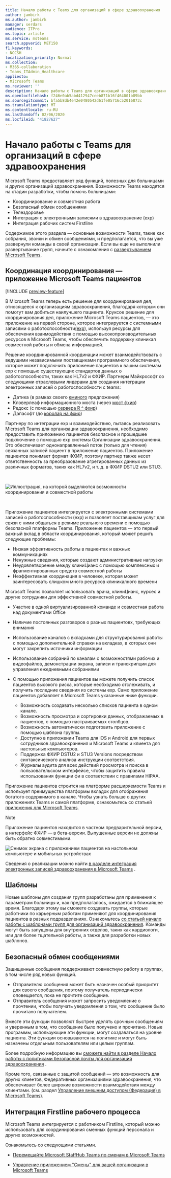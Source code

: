 ```yaml
---
title: Начало работы с Teams для организаций в сфере здравоохранения
author: jambirk
ms.author: jambirk
manager: serdars
audience: ITPro
ms.topic: article
ms.service: msteams
search.appverid: MET150
f1.keywords:
- NOCSH
localization_priority: Normal
ms.collection:
- M365-collaboration
- Teams_ITAdmin_Healthcare
appliesto:
- Microsoft Teams
ms.reviewer: ''
description: Начало работы с Teams для организаций в сфере здравоохранения
ms.openlocfilehash: f246e0ab5abd412947ceeb871b16f464001b89bb
ms.sourcegitcommit: bfa5b8db4e42e0480542d61fe05716c52016873c
ms.translationtype: MT
ms.contentlocale: ru-RU
ms.lasthandoff: 02/06/2020
ms.locfileid: "41827627"
---
```

# <a name="get-started-with-teams-for-healthcare-organizations"></a>Начало работы с Teams для организаций в сфере здравоохранения

Microsoft Teams предоставляет ряд функций, полезных для больницами и других организаций здравоохранения. Возможности Teams находятся на стадии разработки, чтобы помочь больницами:

- Координирование и совместная работа
- Безопасный обмен сообщениями
- Телездоровье
- Интеграция с электронными записями в здравоохранение (ехр) 
- Интеграция рабочих систем Firstline 

Содержимое этого раздела — основные возможности Teams, такие как собрания, звонки и обмен сообщениями, и предполагается, что вы уже развернули команды в своей организации. Если вы еще не выполнили развертывание групп, начните с ознакомления с [развертыванием Microsoft Teams](../../How-to-roll-out-teams.md).

## <a name="care-coordination---microsoft-teams-patients-app"></a>Координация координирования — приложение Microsoft Teams пациентов

[!INCLUDE [preview-feature](../../includes/preview-feature.md)]

В Microsoft Teams теперь есть решение для координирования дел, относящееся к организациям здравоохранения, благодаря которым они помогут вам добиться наилучшего пациента. Круксое решение для координирования дел, приложение Microsoft Teams пациентов, — это приложение на первой стороне, которое интегрируется с системными записями о работоспособности[(ехр](https://www.hl7.org/fhir/)), используя ресурсы для обеспечения взаимодействия с помощью высокопроизводительных ресурсов в Microsoft Teams, чтобы обеспечить поддержку клиникал совместной работы и обмена информацией.  

Решение координированной координации может взаимодействовать с ведущими независимыми поставщиками программного обеспечения, которое может подключить приложение пациентов к вашим системам ехр с помощью существующих стандартов данных о работоспособности, таких как HL7v2 и ФХИР. Партнеры Майкрософт со следующими отраслевыми лидерами для создания интеграции электронных записей о работоспособности с teams:

- Датика (в рамках своего [кминого](https://datica.com/compliant-managed-integration/) предложения)
- Кловерлеаф информационного моста (через [мост фхир](https://pages.infor.com/hcl-infor-fhir-bridge-brochure.html))
- Редокс (с помощью [сервера R ^ фхир](https://www.redoxengine.com/fhir/))
- Дапасофт (до [королар на фхир](https://www.dapasoft.com/corolar-fhir-server-for-microsoft-teams/))

Партнеру по интеграции ехр и взаимодействию, пытаясь реализовать Microsoft Teams для организации здравоохранения, необходимо предоставить приложению пациентов безопасное и прошедшее подключение с помощью ехр системы Организации здравоохранения. Это обеспечивает однонаправленный поток (только для чтения) связанных записей пациент в приложение пациентов. Приложение пациентов понимает формат ФХИР, поэтому партнер также несет ответственность за преобразование агрегированных данных из различных форматов, таких как HL7v2, и т. д. в ФХИР DSTU2 или STU3.

<br>

![Иллюстрация, на которой выделяются возможности координирования и совместной работы](../../media/ehr-1.png)

<br>

Приложение пациентов интегрируется с электронными системами записей о работоспособности (ехр) и позволяет поставщикам услуг для связи с ними общаться в режиме реального времени с помощью безопасной платформы Teams. Приложение пациентов — это первый важный вклад в области координирования, который может решить следующие проблемы:

- Низкая эффективность работы в пациентах и важных коммуникациях
- Ненужные сведения, которые создают административные нагрузки
- Неудовлетворение между клиниЦианс с помощью комплексных и фрагментированных средств совместной работы
- Неэффективная координация в человеке, которая может заинтересовать слишком много ресурсов клиникалного времени

Microsoft Teams позволяет использовать врача, клиниЦианс, нурсес и другие сотрудники для эффективной совместной работы.

- Участие в одной виртуализированной команде и совместная работа над документами Office
- Наличие постоянных разговоров о разных пациентовх, требующих внимания
- Использование каналов с вкладками для структурирования работы с помощью дополнительной справки на вкладках, в которых они могут закрепить источники информации
- Использование собраний по каналам с возможностями рабочих и видеофайлов, демонстрации экрана, записи и транскрипции для управления ежедневными собраниями
- С помощью приложения пациентов вы можете получить список пациентов высокого риска, которые необходимо отслеживать, и получить последние сведения из системы ехр. Само приложение пациентов добавляет в Microsoft Teams указанные ниже функции.

    - Возможность создавать несколько списков пациента в одном канале.
    - Возможность просмотра и сортировки данных, отображаемых в пациентов, с помощью настраиваемых столбцов.
    - Возможность автоматически подготовить приложение с помощью шаблона группы.
    - Доступно в приложении Teams для iOS и Android для первых сотрудников здравоохранения и Microsoft Teams и клиента для настольных компьютеров.
    - Поддержка ФХИР DSTU2 и STU3 Versions посредством синтаксического анализа инструкции соответствия.
    - Журналы аудита для всех действий просмотра и поиска в пользовательском интерфейсе, чтобы защитить правила использования функции фи в соответствии с правилами HIPAA.

Приложение пациентов строится на платформе расширяемости Teams и использует преимущества платформы вкладок для отображения богатого содержимого в канале. Чтобы узнать больше о других приложениях Teams и самой платформе, ознакомьтесь со статьей [приложения для Microsoft Teams](/microsoftteams/platform/concepts/apps/apps-overview).  

> [!NOTE]
> Приложение пациентов находится в частном предварительной версии, а интерфейс ФХИР — в бета-версии. Выпущенные версии не должны быть обратно совместимыми.

![Снимок экрана с приложением пациентов на настольном компьютере и мобильных устройствах](../../media/ehr-2.png)

Сведения о реализации можно найти [в разделе интеграция электронных записей здравоохранения в Microsoft Teams](patients-app.md) .

## <a name="templates"></a>Шаблоны

Новые шаблоны для создания групп разработаны для применения к параметрам больницы и, как предполагалось, ожидается в ближайшее время. Благодаря этому вы сможете создавать группы, которые работники по карьерным работам применяют для координирования пациентов в разных подразделениях. Ознакомьтесь [со статьей начало работы с шаблонами групп для организаций здравоохранения](healthcare-templates.md). Команды могут быть запущены для внутренних отделов, таких как кардиологи, или для более тщательной работы, а также для разработки новых шаблонов.

## <a name="secure-messaging"></a>Безопасный обмен сообщениями

Защищенные сообщения поддерживают совместную работу в группах, в том числе ряд новых функций.

- Отправителю сообщения может быть назначен особый приоритет для своего сообщения, поэтому получатель периодически оповещается, пока не прочтите сообщение.
- Отправитель сообщения может запросить уведомление о прочтении, чтобы получать уведомления о том, что сообщение было прочитано получателем.


Вместе эти функции позволяют быстрее уделять срочным сообщениям и уверенным в том, что сообщение было получено и прочитано. Новые программы, использующие эти функции, могут создаваться на уровне пациента. Эти функции основываются на политике и могут быть назначены отдельным пользователям или целым группам.

Более подробную информацию вы [сможете найти в разделе Начало работы с политиками безопасной почты для организаций здравоохранения](messaging-policies-hc.md) .

Кроме того, связанные с защитой сообщений — это возможность для других клиентов, Федеративных организациями здравоохранения, что обеспечивает более широкие возможности взаимодействия между клиентами. (см. раздел [Управление внешним доступом (Федерация) в Microsoft Teams](../../manage-external-access.md)).

## <a name="firstline-worker-integration"></a>Интеграция Firstline рабочего процесса

Microsoft Teams интегрируется с работником Firstline, который можно использовать для координирования сменных функций персонала и других возможностей.

 Ознакомьтесь со следующими статьями.

- [Перемещайте Microsoft StaffHub Teams по сменам в Microsoft Teams](../shifts/move-staffhub-teams-to-shifts-in-teams.md)

- [Управление приложением "Смены" для вашей организации в Microsoft Teams](../shifts/manage-the-shifts-app-for-your-organization-in-teams.md)
